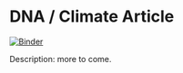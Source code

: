 DNA / Climate Article
=====================

[![Binder](https://mybinder.org/badge_logo.svg)](https://mybinder.org/v2/gh/frederic-santos/dna-climate-2023/HEAD?urlpath=rstudio)

Description: more to come.
